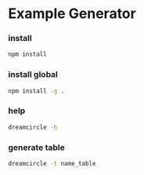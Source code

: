 # Example Generator

### install
```sh
npm install

```
### install global
```sh
npm install -g .

```

### help
```sh
dreamcircle -h

```

### generate table
```sh
dreamcircle -t name_table

```
